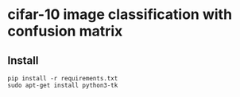 # cifar-10 image classification with confusion matrix


## Install

```
pip install -r requirements.txt
sudo apt-get install python3-tk
```
